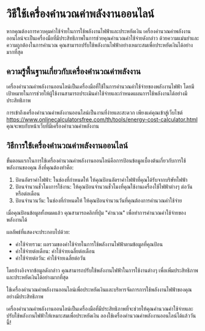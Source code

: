 วิธีใช้เครื่องคำนวณค่าพลังงานออนไลน์
====================================

หากคุณต้องการควบคุมค่าใช้จ่ายในการใช้พลังงานไฟฟ้าและประหยัดเงิน เครื่องคำนวณค่าพลังงานออนไลน์จะเป็นเครื่องมือที่มีประสิทธิภาพในการช่วยคุณคำนวณค่าใช้จ่ายดังกล่าว ด้วยความแม่นยำและความถูกต้องในการคำนวณ คุณสามารถปรับใช้พลังงานไฟฟ้าอย่างเหมาะสมเพื่อประหยัดเงินได้อย่างมากที่สุด

ความรู้พื้นฐานเกี่ยวกับเครื่องคำนวณค่าพลังงาน
---------------------------------------------

เครื่องคำนวณค่าพลังงานออนไลน์เป็นเครื่องมือที่ใช้ในการคำนวณค่าใช้จ่ายของพลังงานไฟฟ้า โดยมีเป้าหมายในการช่วยให้ผู้ใช้งานสามารถประเมินค่าใช้จ่ายและกำหนดแผนการใช้พลังงานได้อย่างมีประสิทธิภาพ

การเข้าถึงเครื่องคำนวณค่าพลังงานออนไลน์เป็นงานที่ง่ายและสะดวก เพียงแค่คุณเข้าสู่เว็บไซต์ <https://www.onlinecalculatorsfree.com/th/tools/energy-cost-calculator.html> คุณจะพบกับหน้าเว็บที่มีเครื่องคำนวณค่าพลังงาน

วิธีการใช้เครื่องคำนวณค่าพลังงานออนไลน์
---------------------------------------

ขั้นตอนแรกในการใช้เครื่องคำนวณค่าพลังงานออนไลน์คือการป้อนข้อมูลเบื้องต้นเกี่ยวกับการใช้พลังงานของคุณ สิ่งที่คุณต้องทำคือ:

1. ป้อนอัตราค่าไฟฟ้า: ในช่องที่กำหนดให้ ให้คุณป้อนอัตราค่าไฟฟ้าที่คุณได้รับจากบริษัทไฟฟ้า
2. ป้อนจำนวนชั่วโมงการใช้งาน: ให้คุณป้อนจำนวนชั่วโมงที่คุณใช้งานเครื่องใช้ไฟฟ้าต่างๆ ต่อวันหรือต่อเดือน
3. ป้อนจำนวนวัน: ในช่องที่กำหนดให้ ให้คุณป้อนจำนวนวันที่คุณต้องการคำนวณค่าใช้จ่าย

เมื่อคุณป้อนข้อมูลทั้งหมดแล้ว คุณสามารถคลิกที่ปุ่ม "คำนวณ" เพื่อทำการคำนวณค่าใช้จ่ายของพลังงานได้

ผลลัพธ์ที่แสดงจะประกอบไปด้วย:

- ค่าใช้จ่ายรวม: ผลรวมของค่าใช้จ่ายในการใช้พลังงานไฟฟ้าตามข้อมูลที่คุณป้อน
- ค่าใช้จ่ายต่อเดือน: ค่าใช้จ่ายเฉลี่ยต่อเดือน
- ค่าใช้จ่ายต่อวัน: ค่าใช้จ่ายเฉลี่ยต่อวัน

โดยอ้างอิงจากข้อมูลดังกล่าว คุณสามารถปรับใช้พลังงานไฟฟ้าในการใช้งานต่างๆ เพื่อเพิ่มประสิทธิภาพและประหยัดเงินได้อย่างมากที่สุด

ใช้เครื่องคำนวณค่าพลังงานออนไลน์เพื่อประหยัดเงินและบริหารจัดการการใช้พลังงานไฟฟ้าของคุณอย่างมีประสิทธิภาพ

เครื่องคำนวณค่าพลังงานออนไลน์เป็นเครื่องมือที่มีประสิทธิภาพที่จะช่วยให้คุณคำนวณค่าใช้จ่ายและปรับใช้พลังงานไฟฟ้าให้เหมาะสมเพื่อประหยัดเงิน ลองใช้เครื่องคำนวณค่าพลังงานออนไลน์ได้แล้ววันนี้!